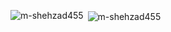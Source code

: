
<p><img align="left" src="https://github-readme-stats.vercel.app/api/top-langs?username=m-shehzad455&show_icons=true&locale=en&layout=compact" alt="m-shehzad455" /></p>

<p>&nbsp;<img align="center" src="https://github-readme-stats.vercel.app/api?username=m-shehzad455&show_icons=true&locale=en" alt="m-shehzad455" /></p>


